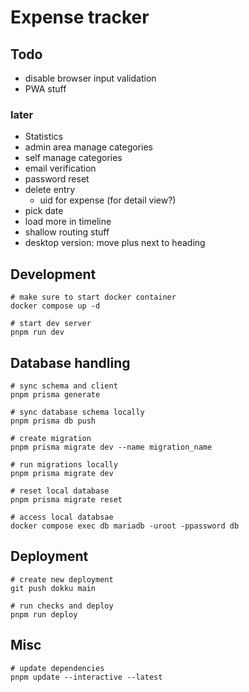 # Expense tracker

## Todo

- disable browser input validation
- PWA stuff

### later

- Statistics
- admin area manage categories
- self manage categories
- email verification
- password reset
- delete entry
  - uid for expense (for detail view?)
- pick date
- load more in timeline
- shallow routing stuff
- desktop version: move plus next to heading

## Development

```
# make sure to start docker container
docker compose up -d

# start dev server
pnpm run dev
```

## Database handling

```
# sync schema and client
pnpm prisma generate

# sync database schema locally
pnpm prisma db push

# create migration
pnpm prisma migrate dev --name migration_name

# run migrations locally
pnpm prisma migrate dev

# reset local database
pnpm prisma migrate reset

# access local databsae
docker compose exec db mariadb -uroot -ppassword db
```

## Deployment

```
# create new deployment
git push dokku main

# run checks and deploy
pnpm run deploy
```

## Misc

```
# update dependencies
pnpm update --interactive --latest
```
